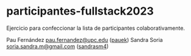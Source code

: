 # participantes-fullstack2023
Ejercicio para confeccionar la lista de participantes colaborativamente.

Pau Fernández <pau.fernandez@upc.edu> ([pauek](https://github.com/pauek))
Sandra Soria  <soria.sandra.m@gmail.com> ([sandrasm4](https://github.com/sandrasm4))
